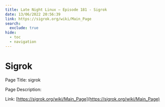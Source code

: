 ```yaml
---
title: Late Night Linux – Episode 181 - Sigrok
date: 13/06/2022 20:56:39
link: https://sigrok.org/wiki/Main_Page
search:
  exclude: true
hide:
  - toc
  - navigation
---
```


# Sigrok

Page Title: sigrok

Page Description:  

Link: [https://sigrok.org/wiki/Main_Page](https://sigrok.org/wiki/Main_Page)